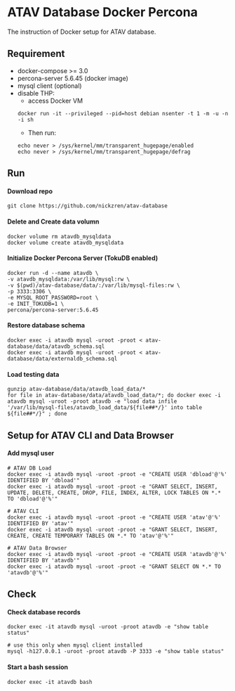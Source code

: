 ATAV Database Docker Percona
========================

The instruction of Docker setup for ATAV database.

## Requirement

* docker-compose >= 3.0
* percona-server 5.6.45 (docker image)
* mysql client (optional)
* disable THP:
    * access Docker VM
    ```
    docker run -it --privileged --pid=host debian nsenter -t 1 -m -u -n -i sh
    ```
    * Then run:
    ```
    echo never > /sys/kernel/mm/transparent_hugepage/enabled
    echo never > /sys/kernel/mm/transparent_hugepage/defrag
    ```

## Run

#### Download repo
```
git clone https://github.com/nickzren/atav-database
```

#### Delete and Create data volumn
```
docker volume rm atavdb_mysqldata
docker volume create atavdb_mysqldata
```

#### Initialize Docker Percona Server (TokuDB enabled) 
```
docker run -d --name atavdb \
-v atavdb_mysqldata:/var/lib/mysql:rw \
-v $(pwd)/atav-database/data/:/var/lib/mysql-files:rw \
-p 3333:3306 \
-e MYSQL_ROOT_PASSWORD=root \
-e INIT_TOKUDB=1 \
percona/percona-server:5.6.45
```

#### Restore database schema
```
docker exec -i atavdb mysql -uroot -proot < atav-database/data/atavdb_schema.sql
docker exec -i atavdb mysql -uroot -proot < atav-database/data/externaldb_schema.sql
```

#### Load testing data
```
gunzip atav-database/data/atavdb_load_data/*
for file in atav-database/data/atavdb_load_data/*; do docker exec -i atavdb mysql -uroot -proot atavdb -e "load data infile '/var/lib/mysql-files/atavdb_load_data/${file##*/}' into table ${file##*/}" ; done
```

## Setup for ATAV CLI and Data Browser

#### Add mysql user
```
# ATAV DB Load
docker exec -i atavdb mysql -uroot -proot -e "CREATE USER 'dbload'@'%' IDENTIFIED BY 'dbload'"
docker exec -i atavdb mysql -uroot -proot -e "GRANT SELECT, INSERT, UPDATE, DELETE, CREATE, DROP, FILE, INDEX, ALTER, LOCK TABLES ON *.* TO 'dbload'@'%'"

# ATAV CLI
docker exec -i atavdb mysql -uroot -proot -e "CREATE USER 'atav'@'%' IDENTIFIED BY 'atav'"
docker exec -i atavdb mysql -uroot -proot -e "GRANT SELECT, INSERT, CREATE, CREATE TEMPORARY TABLES ON *.* TO 'atav'@'%'"

# ATAV Data Browser
docker exec -i atavdb mysql -uroot -proot -e "CREATE USER 'atavdb'@'%' IDENTIFIED BY 'atavdb'"
docker exec -i atavdb mysql -uroot -proot -e "GRANT SELECT ON *.* TO 'atavdb'@'%'"
```

## Check

#### Check database records
```
docker exec -it atavdb mysql -uroot -proot atavdb -e "show table status"

# use this only when mysql client installed
mysql -h127.0.0.1 -uroot -proot atavdb -P 3333 -e "show table status"
```

#### Start a bash session
```
docker exec -it atavdb bash
```




